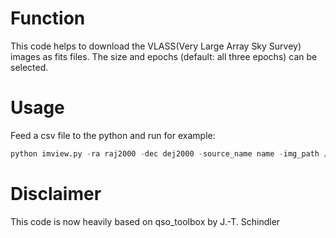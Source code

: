 # Function

This code helps to download the VLASS(Very Large Array Sky Survey) images as fits files. The size and epochs (default: all three epochs) can be selected.

# Usage

Feed a csv file to the python and run for example:

```python
python imview.py -ra raj2000 -dec dej2000 -source_name name -img_path /your/path/to/fits/storage -csv_path /your/path/to/csv/file
```

# Disclaimer
This code is now heavily based on qso_toolbox by J.-T. Schindler
